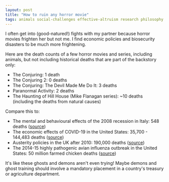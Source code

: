 ```yaml
---
layout: post
title: "How to ruin any horror movie"
tags: animals social-challenges effective-altruism research philosophy politics
---
```


I often get into (good-natured!) fights with my partner because horror movies frighten her but not me. I find economic policies and biosecurity disasters to be much more frightening.

Here are the death counts of a few horror movies and series, including animals, but not including historical deaths that are part of the backstory only:
- The Conjuring: 1 death
- The Conjuring 2: 0 deaths
- The Conjuring: The Devil Made Me Do It: 3 deaths
- Paranormal Activity: 2 deaths
- The Haunting of Hill House (Mike Flanagan series): ~10 deaths (including the deaths from natural causes)

Compare this to:
- The mental and behavioural effects of the 2008 recession in Italy: 548 deaths ([source](https://academic.oup.com/eurpub/article-abstract/24/3/419/476146))
- The economic effects of COVID-19 in the United States: 35,700 - 144,483 deaths ([source](https://ajph.aphapublications.org/doi/abs/10.2105/AJPH.2021.306490))
- Austerity policies in the UK after 2010: 190,000 deaths ([source](https://eprints.lse.ac.uk/123915/1/WP_139.pdf))
- The 2014-15 highly pathogenic avian influenza outbreak in the United States: 50 million farmed chicken deaths ([source](https://www.sciencedirect.com/science/article/pii/S0956053X19302600))

It's like these ghosts and demons aren't even trying! Maybe demons and ghost training should involve a mandatory placement in a country's treasury or agriculture department.
